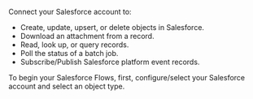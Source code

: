 Connect your Salesforce account to:
* Create, update, upsert, or delete objects in Salesforce.
* Download an attachment from a record.
* Read, look up, or query records.
* Poll the status of a batch job.
* Subscribe/Publish Salesforce platform event records.

To begin your Salesforce Flows, first, configure/select your Salesforce account and select an object type.
